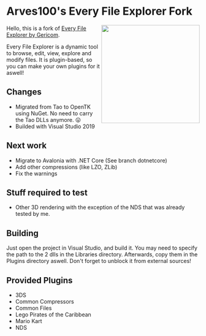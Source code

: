 # Arves100's Every File Explorer Fork

<img src="https://i.imgur.com/TpcRlb3.png" height="256px" align="right"/>

Hello, this is a fork of [Every File Explorer by Gericom](https://github.com/Gericom/EveryFileExplorer).

Every File Explorer is a dynamic tool to browse, edit, view, explore and modify files. It is plugin-based, so you can make your own plugins for it aswell!

## Changes
- Migrated from Tao to OpenTK using NuGet. No need to carry the Tao DLLs anymore. :stuck_out_tongue:
- Builded with Visual Studio 2019

## Next work
- Migrate to Avalonia with .NET Core (See branch dotnetcore)
- Add other compressions (like LZO, ZLib)
- Fix the warnings

## Stuff required to test
- Other 3D rendering with the exception of the NDS that was already tested by me.

## Building
Just open the project in Visual Studio, and build it. You may need to specify the path to the 2 dlls in the Libraries directory. Afterwards, copy them in the Plugins directory aswell. Don't forget to unblock it from external sources!

## Provided Plugins
* 3DS
* Common Compressors
* Common Files
* Lego Pirates of the Caribbean
* Mario Kart
* NDS
